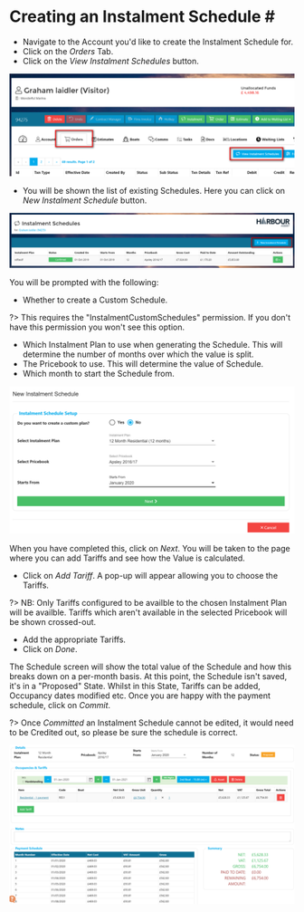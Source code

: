 # Creating an Instalment Schedule \#

* Navigate to the Account you'd like to create the Instalment Schedule for.
* Click on the _Orders_ Tab.
* Click on the _View Instalment Schedules_ button.

![image-20191210115210421](../.gitbook/assets/image-20191210115210421.png)

* You will be shown the list of existing Schedules.  Here you can click on _New Instalment Schedule_ button.

![image-20191210115314357](../.gitbook/assets/image-20191210115314357.png)

You will be prompted with the following:

* Whether to create a Custom Schedule.

?&gt; This requires the "InstalmentCustomSchedules" permission. If you don't have this permission you won't see this option.

* Which Instalment Plan to use when generating the Schedule. This will determine the number of months over which the value is split.
* The Pricebook to use. This will determine the value of Schedule.
* Which month to start the Schedule from.

![image-20191210115411312](../.gitbook/assets/image-20191210115411312.png)

When you have completed this, click on _Next_. You will be taken to the page where you can add Tariffs and see how the Value is calculated.

* Click on _Add Tariff_.  A pop-up will appear allowing you to choose the Tariffs.

?&gt; NB: Only Tariffs configured to be availble to the chosen Instalment Plan will be availble. Tariffs which aren't available in the selected Pricebook will be shown crossed-out.

* Add the appropriate Tariffs.
* Click on _Done_.

The Schedule screen will show the total value of the Schedule and how this breaks down on a per-month basis. At this point, the Schedule isn't saved, it's in a "Proposed" State. Whilst in this State, Tariffs can be added, Occupancy dates modified etc. Once you are happy with the payment schedule, click on _Commit_.

?&gt; Once _Committed_ an Instalment Schedule cannot be edited, it would need to be Credited out, so please be sure the schedule is correct.

![image-20191210121200967](../.gitbook/assets/image-20191210121200967.png)

